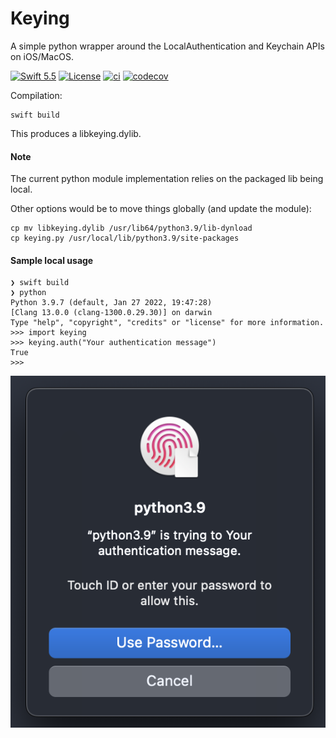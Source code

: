 # Keying

A simple python wrapper around the LocalAuthentication and Keychain APIs on iOS/MacOS.

[![Swift 5.5](https://img.shields.io/badge/Swift-5.5-blue.svg)](https://swift.org/download/)
[![License](https://img.shields.io/badge/License-Apache_2.0-blue.svg)](https://opensource.org/licenses/Apache-2.0)
[![ci](https://github.com/WebOfTrust/keying/actions/workflows/ci.yaml/badge.svg?branch=main)](https://github.com/WebOfTrust/keying/actions/workflows/ci.yaml)
[![codecov](https://codecov.io/gh/weboftrust/keying/branch/main/graph/badge.svg?token=QmX4JiwGoZ)](https://codecov.io/gh/weboftrust/keying)


Compilation:

```shell
swift build
```

This produces a libkeying.dylib.

#### Note
The current python module implementation relies on the packaged lib being local.

Other options would be to move things globally (and update the module):

```shell
cp mv libkeying.dylib /usr/lib64/python3.9/lib-dynload
cp keying.py /usr/local/lib/python3.9/site-packages
```

#### Sample local usage

```shell
❯ swift build
❯ python
Python 3.9.7 (default, Jan 27 2022, 19:47:28)
[Clang 13.0.0 (clang-1300.0.29.30)] on darwin
Type "help", "copyright", "credits" or "license" for more information.
>>> import keying
>>> keying.auth("Your authentication message")
True
>>>
```

![Authentication message](keying.png)